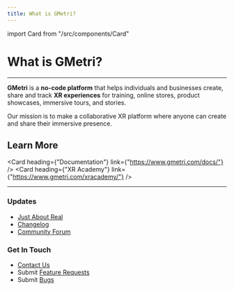 ```yaml
---
title: What is GMetri?
---
```

import Card from "/src/components/Card"

# What is GMetri?

--- 

**GMetri** is a **no-code platform** that helps individuals and businesses create, share and track **XR experiences** for training, online stores, product showcases, immersive tours, and stories.

Our mission is to make a collaborative XR platform where anyone can create and share their immersive presence.

## Learn More

<Card heading={"Documentation"} link={"https://www.gmetri.com/docs/"} />
<Card heading={"XR Academy"} link={"https://www.gmetri.com/xracademy/"} />

---

### Updates

* [Just About Real](https://www.gmetri.com/justaboutreal/)
* [Changelog](/help/blog/)
* [Community Forum](https://community.gmetri.com)

### Get In Touch

* [Contact Us](/help/contact-us)
* Submit [Feature Requests](https://feedback.gmetri.com/boards/feature-requests)
* Submit [Bugs](https://feedback.gmetri.com/boards/bugs)
